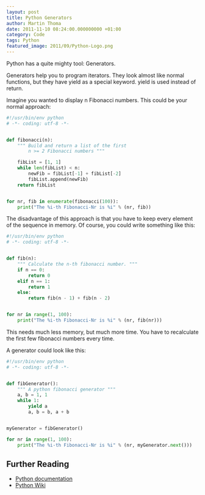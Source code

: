 ```yaml
---
layout: post
title: Python Generators
author: Martin Thoma
date: 2011-11-10 08:24:00.000000000 +01:00
category: Code
tags: Python
featured_image: 2011/09/Python-Logo.png
---
```

Python has a quite mighty tool: Generators.

Generators help you to program iterators. They look almost like normal functions, but they have yield as a special keyword. yield is used instead of return.

Imagine you wanted to display n Fibonacci numbers. This could be your normal approach:

```python
#!/usr/bin/env python
# -*- coding: utf-8 -*-


def fibonacci(n):
    """ Build and return a list of the first
        n >= 2 Fibonacci numbers """

    fibList = [1, 1]
    while len(fibList) < n:
        newFib = fibList[-1] + fibList[-2]
        fibList.append(newFib)
    return fibList


for nr, fib in enumerate(fibonacci(100)):
    print("The %i-th Fibonacci-Nr is %i" % (nr, fib))
```

The disadvantage of this approach is that you have to keep every element of the sequence in memory. Of course, you could write something like this:

```python
#!/usr/bin/env python
# -*- coding: utf-8 -*-


def fib(n):
    """ Calculate the n-th fibonacci number. """
    if n == 0:
        return 0
    elif n == 1:
        return 1
    else:
        return fib(n - 1) + fib(n - 2)


for nr in range(1, 100):
    print("The %i-th Fibonacci-Nr is %i" % (nr, fib(nr)))
```

This needs much less memory, but much more time. You have to recalculate the first few fibonacci numbers every time.

A generator could look like this:
```python
#!/usr/bin/env python
# -*- coding: utf-8 -*-


def fibGenerator():
    """ A python fibonacci generator """
    a, b = 1, 1
    while 1:
        yield a
        a, b = b, a + b


myGenerator = fibGenerator()

for nr in range(1, 100):
    print("The %i-th Fibonacci-Nr is %i" % (nr, myGenerator.next()))
```

<h2>Further Reading</h2>
<ul>
  <li><a href="http://docs.python.org/tutorial/classes.html#generators">Python documentation</a></li>
  <li><a href="http://wiki.python.org/moin/Generators">Python Wiki</a></li>
</ul>
